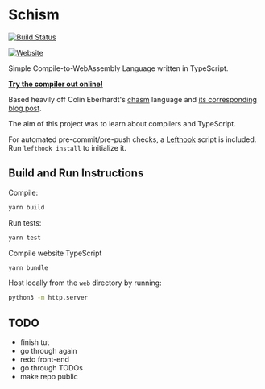 # Schism

[![Build Status](https://img.shields.io/github/workflow/status/dominikrys/schism/Continuous%20Integration?style=flat-square)](https://github.com/dominikrys/wasm-compiler/actions)

[![Website](https://img.shields.io/website?down_color=lightgrey&style=flat-square&down_message=offline&up_color=brightgreen&up_message=online&url=https%3A%2F%2Fdominikrys.com%2Fschism)](https://dominikrys.com/schism/)

Simple Compile-to-WebAssembly Language written in TypeScript.

[**Try the compiler out online!**](http://dominikrys.com/schism/)

Based heavily off Colin Eberhardt's [chasm](https://github.com/ColinEberhardt/chasm) language and [its corresponding blog post](https://blog.scottlogic.com/2019/05/17/webassembly-compiler.html).

The aim of this project was to learn about compilers and TypeScript.

For automated pre-commit/pre-push checks, a [Lefthook](https://github.com/evilmartians/lefthook) script is included. Run `lefthook install` to initialize it.

## Build and Run Instructions

Compile:

```bash
yarn build
```

Run tests:

```bash
yarn test
```

Compile website TypeScript

```bash
yarn bundle
```

Host locally from the `web` directory by running:

```bash
python3 -m http.server
```

## TODO

- finish tut
- go through again
- redo front-end
- go through TODOs
- make repo public
